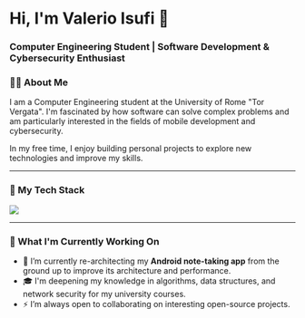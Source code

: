 # Hi, I'm Valerio Isufi 👋

### Computer Engineering Student | Software Development & Cybersecurity Enthusiast

### 👨‍💻 About Me

I am a Computer Engineering student at the University of Rome "Tor Vergata". I'm fascinated by how software can solve complex problems and am particularly interested in the fields of mobile development and cybersecurity.

In my free time, I enjoy building personal projects to explore new technologies and improve my skills.

---

### 🚀 My Tech Stack

<p align="left">
  <a href="https://skillicons.dev">
    <img src="https://skillicons.dev/icons?i=kotlin,java,androidstudio,python,c,docker,git,javascript,php,matlab" />
  </a>
</p>

---

### 🌱 What I'm Currently Working On

- 🔭 I’m currently re-architecting my **Android note-taking app** from the ground up to improve its architecture and performance.
- 🎓 I'm deepening my knowledge in algorithms, data structures, and network security for my university courses.
- ⚡ I’m always open to collaborating on interesting open-source projects.

<!--
### 📊 My GitHub Stats

<p align="center">
  <img src="https://github-readme-stats.vercel.app/api?username=valerioisufi&show_icons=true&theme=radical" alt="Valerio's GitHub Stats" />
</p>
-->
<!--
**valerioisufi/valerioisufi** is a ✨ _special_ ✨ repository because its `README.md` (this file) appears on your GitHub profile.

Here are some ideas to get you started:

- 🔭 I’m currently working on ...
- 🌱 I’m currently learning ...
- 👯 I’m looking to collaborate on ...
- 🤔 I’m looking for help with ...
- 💬 Ask me about ...
- 📫 How to reach me: ...
- 😄 Pronouns: ...
- ⚡ Fun fact: ...
-->
